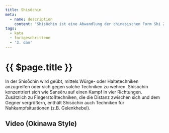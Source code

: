 ```yaml
---
title: Shisōchin
meta:
  - name: description 
    content: 'Shisōchin ist eine Abwandlung der chinesischen Form Shi Zhen Jing. Shi bedeutet echte Stärke, Zhen beschreibt das Würgen oder Halten, Jing steht wiederum für Kraft oder Energie. Higaonna Kanryō erlernte diese Kata von Ryū Ryū Ko, einem Meister des Baihequan. Man nennt die Kata auch vier kämpfende Affen.' 
tags:
  - kata
  - fortgeschrittene
  - '3. dan'
---
```


# {{ $page.title }}

<ShowDescription />

In der Shisōchin wird geübt, mittels Würge- oder Haltetechniken anzugreifen oder sich gegen solche Techniken zu wehren. Shisōchin konzentriert sich wie Sansēru auf einen Kampf in vier Richtungen. Zusätzlich zu Fingerstoßtechniken, die die Distanz zwischen sich und dem Gegner vergrößern, enthält Shisōchin auch Techniken für Nahkampfsituationen (z.B. Gelenkhebel).

## Video (Okinawa Style)

<YouTube videoid="NBoU_T8VF_0" />